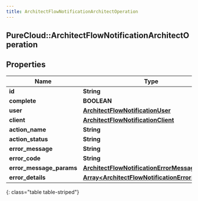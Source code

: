 ```yaml
---
title: ArchitectFlowNotificationArchitectOperation
---
```

## PureCloud::ArchitectFlowNotificationArchitectOperation

## Properties

|Name | Type | Description | Notes|
|------------ | ------------- | ------------- | -------------|
| **id** | **String** |  | [optional] |
| **complete** | **BOOLEAN** |  | [optional] |
| **user** | [**ArchitectFlowNotificationUser**](ArchitectFlowNotificationUser.html) |  | [optional] |
| **client** | [**ArchitectFlowNotificationClient**](ArchitectFlowNotificationClient.html) |  | [optional] |
| **action_name** | **String** |  | [optional] |
| **action_status** | **String** |  | [optional] |
| **error_message** | **String** |  | [optional] |
| **error_code** | **String** |  | [optional] |
| **error_message_params** | [**ArchitectFlowNotificationErrorMessageParams**](ArchitectFlowNotificationErrorMessageParams.html) |  | [optional] |
| **error_details** | [**Array&lt;ArchitectFlowNotificationErrorDetail&gt;**](ArchitectFlowNotificationErrorDetail.html) |  | [optional] |
{: class="table table-striped"}


